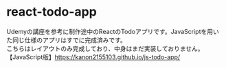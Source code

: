 # react-todo-app

Udemyの講座を参考に制作途中のReactのTodoアプリです。JavaScriptを用いた同じ仕様のアプリはすでに完成済みです。<br>
こちらはレイアウトのみ完成しており、中身はまだ実装しておりません。<br>
【JavaScript版】https://kanon2155103.github.io/js-todo-app/

